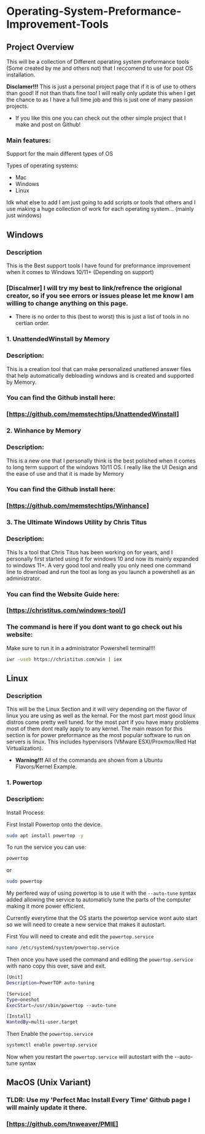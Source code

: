 # Operating-System-Preformance-Improvement-Tools
## Project Overview
This will be a collection of Different operating system preformance tools (Some created by me and others not) that I reccomend to use for post OS installation.


**Disclamer!!!** This is just a personal project page that if it is of use to others than good! If not than thats fine too! I will really only update this when I get the chance to as I have a full time job and this is just one of many passion projects.
- If you like this one you can check out the other simple project that I make and post on Github!

### Main features:
Support for the main different types of OS

Types of operating systems:
- Mac 
- Windows
- Linux

Idk what else to add I am just going to add scripts or tools that others and I use making a huge collection of work for each operating system... (mainly just windows)


## Windows
### Description
This is the Best support tools I have found for preformance improvement when it comes to Windows 10/11+ (Depending on support)
### [Discalmer] I will try my best to link/refrence the origional creator, so if you see errors or issues please let me know I am willing to change anything on this page. 
- There is no order to this (best to worst) this is just a list of tools in no certian order. 
### 1. UnattendedWinstall by Memory
### Description:
This is a creation tool that can make personalized unattened answer files that help automatically debloading windows and is created and supported by Memory. 
### You can find the Github install here:
### [https://github.com/memstechtips/UnattendedWinstall]


### 2. Winhance by Memory
### Description:
This is a new one that I personally think is the best polished when it comes to long term support of the windows 10/11 OS. I really like the UI Design and the ease of use and that it is made by Memory
### You can find the Github install here:
### [https://github.com/memstechtips/Winhance]

### 3. The Ultimate Windows Utility by Chris Titus
### Description:
This Is a tool that Chris Titus has been working on for years, and I personally first started using it for windows 10 and now its mainly expanded to windows 11+. A very good tool and really you only need one command line to download and run the tool as long as you launch a powershell as an administrator.
### You can find the Website Guide here:
### [https://christitus.com/windows-tool/]
### The command is here if you dont want to go check out his website:

Make sure to run it in a administrator Powershell terminal!!!            
```bash
iwr -useb https://christitus.com/win | iex
```


## Linux
### Description
This will be the Linux Section and it will very depending on the flavor of linux you are using as well as the kernal. For the most part most good linux distros come pretty well tuned. for the most part if you have many problems most of them dont really apply to any kernel. The main reason for this section is for power preformance as the most popular software to run on servers is linux. This includes hypervisors (VMware ESXI/Proxmox/Red Hat Virtualization).
- **Warning!!!** All of the commands are shown from a Ubuntu Flavors/Kernel Example.


### 1. Powertop
### Description:


Install Process:

First Install Powertop onto the device.

```Bash
sudo apt install powertop -y 
```
To run the service you can use:
```bash
powertop
```
or 
```bash
sudo powertop
```

My perfered way of using powertop is to use it with the ```--auto-tune``` syntax added allowing the service to automaticly tune the parts of the computer making it more power efficient. 

Currently everytime that the OS starts the powertop service wont auto start so we will need to create a new service that makes it autostart.

First You will need to create and edit the ```powertop.service``` 
```bash
nano /etc/systemd/system/powertop.service
```
Then once you have used the command and editing the ```powertop.service``` with nano copy this over, save and exit.
```bash
[Unit]
Description=PowerTOP auto-tuning

[Service]
Type=oneshot
ExecStart=/usr/sbin/powertop --auto-tune

[Install]
WantedBy=multi-user.target
```

Then Enable the ```powertop.service```
```bash
systemctl enable powertop.service
```
Now when you restart the ```powertop.service``` will autostart with the --auto-tune syntax 







## MacOS (Unix Variant)
### TLDR: Use my 'Perfect Mac Install Every Time' Github page I will mainly update it there.
### [https://github.com/tnweaver/PMIE]